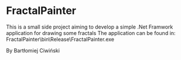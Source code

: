 # FractalPainter

This is a small side project aiming to develop a simple .Net Framwork application for drawing some fractals
The application can be found in: FractalPainter\bin\Release\FractalPainter.exe

By Bartłomiej Ciwiński
